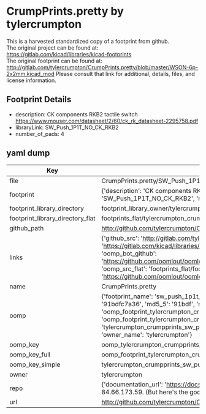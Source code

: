 # CrumpPrints.pretty by tylercrumpton  
This is a harvested standardized copy of a footprint from github.  
The original project can be found at:  
https://gitlab.com/kicad/libraries/kicad-footprints  
The original footprint can be found at:
http://gitlab.com/tylercrumpton/CrumpPrints.pretty/blob/master/WSON-6p-2x2mm.kicad_mod
Please consult that link for additional, details, files, and license information.  
## Footprint Details
* description: CK components RKB2 tactile switch https://www.mouser.com/datasheet/2/60/ck_rk_datasheet-2295758.pdf  
* libraryLink: SW_Push_1P1T_NO_CK_RKB2  
* number_of_pads: 4  
## yaml dump  
| Key | Value |  
| --- | --- |  
| file | CrumpPrints.pretty/SW_Push_1P1T_NO_CK_RKB2.kicad_mod |  
| footprint | {'description': 'CK components RKB2 tactile switch https://www.mouser.com/datasheet/2/60/ck_rk_datasheet-2295758.pdf', 'libraryLink': 'SW_Push_1P1T_NO_CK_RKB2', 'number_of_pads': 4} |  
| footprint_library_directory | footprint_library_owner/tylercrumpton_CrumpPrints.pretty |  
| footprint_library_directory_flat | footprints_flat/tylercrumpton_crumpprints_sw_push_1p1t_no_ck_rkb2/working |  
| github_path | http://github.com/tylercrumpton/CrumpPrints.pretty/blob/master/SW_Push_1P1T_NO_CK_RKB2.kicad_mod |  
| links | {'github_src': 'http://gitlab.com/tylercrumpton/CrumpPrints.pretty/blob/master/WSON-6p-2x2mm.kicad_mod', 'github_src_repo': 'https://gitlab.com/kicad/libraries/kicad-footprints', 'oomp_bot': 'footprints/tylercrumpton_crumpprints_sw_push_1p1t_no_ck_rkb2/working', 'oomp_bot_github': 'https://github.com/oomlout/oomlout_oomp_footprint_bot/tree/main/footprints/tylercrumpton_crumpprints_sw_push_1p1t_no_ck_rkb2/working', 'oomp_src_flat': 'footprints_flat/footprints_flat/tylercrumpton_crumpprints_sw_push_1p1t_no_ck_rkb2/working', 'oomp_src_flat_github': 'https://github.com/oomlout/oomlout_oomp_footprint_src/tree/main/footprints_flat/tylercrumpton_crumpprints_sw_push_1p1t_no_ck_rkb2/working'} |  
| name | CrumpPrints.pretty |  
| oomp | {'footprint_name': 'sw_push_1p1t_no_ck_rkb2', 'library_name': 'crumpprints', 'md5': '91bdfc7a36da28aabdd5a2f777d011c8', 'md5_10': '91bdfc7a36', 'md5_5': '91bdf', 'md5_6': '91bdfc', 'oomp_key': 'oomp_tylercrumpton_crumpprints_sw_push_1p1t_no_ck_rkb2', 'oomp_key_extra': 'oomp_footprint_tylercrumpton_crumpprints_sw_push_1p1t_no_ck_rkb2', 'oomp_key_full': 'oomp_footprint_tylercrumpton_crumpprints_sw_push_1p1t_no_ck_rkb2_91bdfc', 'oomp_key_simple': 'tylercrumpton_crumpprints_sw_push_1p1t_no_ck_rkb2', 'original_filename': 'CrumpPrints.pretty/SW_Push_1P1T_NO_CK_RKB2.kicad_mod', 'owner_name': 'tylercrumpton'} |  
| oomp_key | oomp_tylercrumpton_crumpprints_sw_push_1p1t_no_ck_rkb2 |  
| oomp_key_full | oomp_footprint_tylercrumpton_crumpprints_sw_push_1p1t_no_ck_rkb2 |  
| oomp_key_simple | tylercrumpton_crumpprints_sw_push_1p1t_no_ck_rkb2 |  
| owner | tylercrumpton |  
| repo | {'documentation_url': 'https://docs.github.com/rest/overview/resources-in-the-rest-api#rate-limiting', 'message': "API rate limit exceeded for 84.66.173.59. (But here's the good news: Authenticated requests get a higher rate limit. Check out the documentation for more details.)"} |  
| url | http://github.com/tylercrumpton/CrumpPrints.pretty |  

